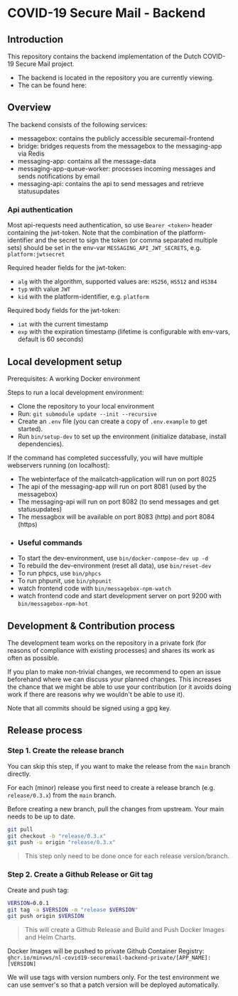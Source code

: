 # COVID-19 Secure Mail - Backend

## Introduction

This repository contains the backend implementation of the Dutch COVID-19 Secure Mail project.

- The backend is located in the repository you are currently viewing.
- The <related> can be found here: <related repo>

## Overview

The backend consists of the following services:

- messagebox: contains the publicly accessible securemail-frontend
- bridge: bridges requests from the messagebox to the messaging-app via Redis
- messaging-app: contains all the message-data
- messaging-app-queue-worker: processes incoming messages and sends notifications by email
- messaging-api: contains the api to send messages and retrieve statusupdates

### Api authentication

Most api-requests need authentication, so use `Bearer <token>` header containing the jwt-token. Note that the
combination of the platform-identifier and the secret to sign the token  (or comma separated multiple sets) should be
set in the env-var `MESSAGING_API_JWT_SECRETS`, e.g. `platform:jwtsecret`

Required header fields for the jwt-token:

- `alg` with the algorithm, supported values are: `HS256`, `HS512` and `HS384`
- `typ` with value `JWT`
- `kid` with the platform-identifier, e.g. `platform`

Required body fields for the jwt-token:

- `iat` with the current timestamp
- `exp` with the expiration timestamp (lifetime is configurable with env-vars, default is 60 seconds)

## Local development setup

Prerequisites: A working Docker environment

Steps to run a local development environment:

- Clone the repository to your local environment
- Run: `git submodule update --init --recursive`
- Create an `.env` file (you can create a copy of `.env.example` to get started).
- Run `bin/setup-dev` to set up the environment (initialize database, install dependencies).

If the command has completed successfully, you will have multiple webservers running (on localhost):

- The webinterface of the mailcatch-application will run on port 8025
- The api of the messaging-app will run on port 8081 (used by the messagebox)
- The messaging-api will run on port 8082 (to send messages and get statusupdates)
- The messagbox will be available on port 8083 (http) and port 8084 (https)

* ### Useful commands
* To start the dev-environment, use `bin/docker-compose-dev up -d`
* To rebuild the dev-environment (reset all data), use `bin/reset-dev`
* To run phpcs, use `bin/phpcs`
* To run phpunit, use `bin/phpunit`
* watch frontend code with `bin/messagebox-npm-watch`
* watch frontend code and start development server on port 9200 with `bin/messagebox-npm-hot`

## Development & Contribution process

The development team works on the repository in a private fork (for reasons of compliance with existing processes) and shares its work as often as possible.

If you plan to make non-trivial changes, we recommend to open an issue beforehand where we can discuss your planned changes.
This increases the chance that we might be able to use your contribution (or it avoids doing work if there are reasons why we wouldn't be able to use it).

Note that all commits should be signed using a gpg key.

## Release process

### Step 1. Create the release branch

You can skip this step, if you want to make the release from the `main` branch directly.

For each (minor) release you first need to create a release branch (e.g. `release/0.3.x`) from the `main` branch.

Before creating a new branch, pull the changes from upstream. Your main needs to be up to date.

```bash
git pull
git checkout -b "release/0.3.x"
git push -u origin "release/0.3.x"
```

> This step only need to be done once for each release version/branch.

### Step 2. Create a Github Release or Git tag

Create and push tag:

```bash
VERSION=0.0.1
git tag -a $VERSION -m "release $VERSION"
git push origin $VERSION
```

> This will create a Github Release and Build and Push Docker Images and Helm Charts.

Docker Images will be pushed to private Github Container Registry:
`ghcr.io/minvws/nl-covid19-securemail-backend-private/[APP_NAME]:[VERSION]`

We will use tags with version numbers only. For the test environment we can use semver's so that a patch version will be deployed automatically.

